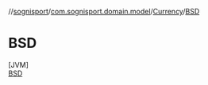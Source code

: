//[sognisport](../../../../index.md)/[com.sognisport.domain.model](../../index.md)/[Currency](../index.md)/[BSD](index.md)

# BSD

[JVM]\
[BSD](index.md)
